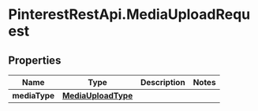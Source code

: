 # PinterestRestApi.MediaUploadRequest

## Properties

Name | Type | Description | Notes
------------ | ------------- | ------------- | -------------
**mediaType** | [**MediaUploadType**](MediaUploadType.md) |  | 


